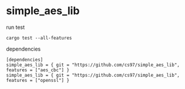 # simple_aes_lib
run test
```
cargo test --all-features 
```


dependencies
```
[dependencies]
simple_aes_lib = { git = "https://github.com/cs97/simple_aes_lib", features = ["aes_cbc"] }
simple_aes_lib = { git = "https://github.com/cs97/simple_aes_lib", features = ["openssl"] }
```




